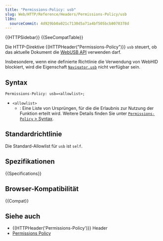 ```yaml
---
title: "Permissions-Policy: usb"
slug: Web/HTTP/Reference/Headers/Permissions-Policy/usb
l10n:
  sourceCommit: 4d929bb0a021c7130d5a71a4bf505bcb8070378d
---
```


{{HTTPSidebar}} {{SeeCompatTable}}

Die HTTP-Direktive {{HTTPHeader("Permissions-Policy")}} `usb` steuert, ob das aktuelle Dokument die [WebUSB API](/de/docs/Web/API/WebUSB_API) verwenden darf.

Insbesondere, wenn eine definierte Richtlinie die Verwendung von WebHID blockiert, wird die Eigenschaft [`Navigator.usb`](/de/docs/Web/API/Navigator/usb) nicht verfügbar sein.

## Syntax

```http
Permissions-Policy: usb=<allowlist>;
```

- `<allowlist>`
  - : Eine Liste von Ursprüngen, für die die Erlaubnis zur Nutzung der Funktion erteilt wird. Weitere Details finden Sie unter [`Permissions-Policy` > Syntax](/de/docs/Web/HTTP/Reference/Headers/Permissions-Policy#syntax).

## Standardrichtlinie

Die Standard-Allowlist für `usb` ist `self`.

## Spezifikationen

{{Specifications}}

## Browser-Kompatibilität

{{Compat}}

## Siehe auch

- {{HTTPHeader('Permissions-Policy')}} Header
- [Permissions Policy](/de/docs/Web/HTTP/Guides/Permissions_Policy)
